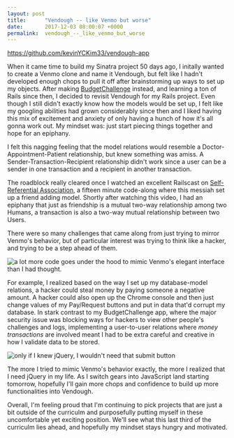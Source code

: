 ```yaml
---
layout: post
title:      "Vendough -- like Venmo but worse"
date:       2017-12-03 08:00:07 +0000
permalink:  vendough_--_like_venmo_but_worse
---
```



https://github.com/kevinYCKim33/vendough-app

When it came time to build my Sinatra project 50 days ago, I initally wanted to create a Venmo clone and name it Vendough, but felt like I hadn't developed enough chops to pull it off after brainstorming up ways to set up my objects.  After making [BudgetChallenge](http://kevinyckim.com/budgetchallenge_-_sinatra_project_reflections) instead, and learning a ton of Rails since then, I decided to revisit Vendough for my Rails project. Even though I still didn't exactly know how the models would be set up, I felt like my googling abilities had grown considerably since then and I liked having this mix of excitement and anxiety of only having a hunch of how it's all gonna work out. My mindset was: just start piecing things together and hope for an epiphany.   

I felt this nagging feeling that the model relations would resemble a Doctor-Appointment-Patient relationship, but knew something was amiss.  A Sender-Transaction-Recipient relationship didn't work since a user can be a sender in one transaction and a recipient in another transaction. 

The roadblock really cleared once I watched an excellent Railscast on [Self-Referential Association](http://railscasts.com/episodes/163-self-referential-association), a fifteen minute code-along where this messiah set up a friend adding model.  Shortly after watching this video, I had an epiphany that just as friendship is a mutual two-way relationship among two Humans, a transaction is also a two-way mutual relationship between two Users.

There were so many challenges that came along from just trying to mirror Venmo's behavior, but of particular interest was trying to think like a hacker, and trying to be a step ahead of them. 

![a lot more code goes under the hood to mimic Venmo's elegant interface than I had thought.](https://imgur.com/zUyV4Fl)

For example, I realized based on the way I set up my database-model relations, a hacker could steal money by paying someone a negative amount. A hacker could also open up the Chrome console and then just change values of my Pay/Request buttons and put in data that'd corrupt my database. In stark contrast to my BudgetChallenge app, where the major security issue was blocking ways for hackers to view other people's challenges and logs, implementing a user-to-user relations where *money transactions* are involved meant I had to be extra careful and creative in how I validate data to be stored.   

![only if I knew jQuery, I wouldn't need that submit button](https://imgur.com/a/4Xrbx)

The more I tried to mimic Venmo's behavior exactly, the more I realized that I need jQuery in my life.  As I switch gears into JavaScript land starting tomorrow, hopefully I'll gain more chops and confidence to build up more functionalities into Vendough. 

Overall, I'm feeling proud that I'm continuing to pick projects that are just a bit outside of the curriculm and purposefully putting myself in these uncomfortable yet exciting position. We'll see what this last third of the curriculm lies ahead, and hopefully my mindset stays hungry and motivated.    



